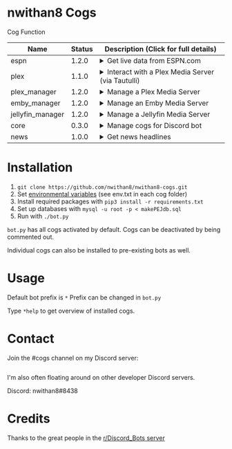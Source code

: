 # nwithan8 Cogs

Cog Function

| Name | Status | Description (Click for full details)
| --- | --- | --- |
| espn | 1.2.0 | <details><summary>Get live data from ESPN.com</summary><p>Commands:<p><ul><li><b>score</b> - Get live score(s) for a team</li><li><b>prob</b> - Get ESPN's win probability for a team's current game</li><li><b>sched</b> - A Get a link to a team's schedule</li><li><b>top</b> - Top ranked teams of a league (Supported: CFB)</li></ul><p>Supported leagues: NFL, NBA, MLB, NHL, CFB, CBBM, CBBW</p> |
| plex | 1.1.0 | <details><summary>Interact with a Plex Media Server (via Tautulli)</summary><p>Commands:<p><ul><li><b>size</b> - Get Plex library statistics</li><li><b>stats</b> - Get watch statistics for a specific user</li><li><b>top</b> - Get the most popular media or most active users</li><li><b>rec</b> - Get a recommendation of what to watch</li><li><b>new</b> - Get an interactive catalog of newly-added content</li></ul> |
| plex_manager | 1.2.0 | <details><summary>Manage a Plex Media Server</summary><p>Commands:<p><ul><li><b>add</b> - Invite Plex user to Plex server (also done by adding a specific emoji to a message)</li><li><b>remove</b> - Remove Plex user from Plex server (also done by removing a specific emoji from a message)</li><li><b>ping</b> - Ping the PlexDiscord Manager</li><li><b>purge</b> - Remove inactive winners</li><li><b>count</b> - Get the number of Plex Friends with access to the Plex server</li></ul> |
| emby_manager | 1.2.0 | <details><summary>Manage an Emby Media Server</summary><p>Commands:<p><ul><li><b>add</b> - Create local Emby user</li><li><b>remove</b> - Delete local Emby user</li><li><b>count</b> - Get the number of enabled users on the Emby server</li></ul> |
| jellyfin_manager | 1.2.0 | <details><summary>Manage a Jellyfin Media Server</summary><p>Commands:<p><ul><li><b>add</b> - Create Jellyfin user</li><li><b>remove</b> - Delete Jellyfin user</li><li><b>count</b> - Get the number of enabled users on the Jellyfin server</li></ul> |
| core | 0.3.0 | <details><summary>Manage cogs for Discord bot</summary><p>Commands:<p><ul><li><b>import</b> - Import new cogs</li><li><b>add</b> - Add new cog repo (.git links)</li><li><b>load</b> - Load a cog from a downloaded repo</li></ul> |
| news | 1.0.0 | <details><summary>Get news headlines</summary><p>Commands:<p><ul><li><b>brief</b> - Get 5 top headlines</li><li><b>top</b> - Top headlines from a specific media outlet</li><li><b>sports</b> - Sports news headlines</li><li><b>u.s.</b> - U.S. news headlines</li><li><b>world</b> - World news headlines</li></ul> |
	
 # Installation
 1. ```git clone https://github.com/nwithan8/nwithan8-cogs.git```
 2. Set <a href="https://askubuntu.com/questions/58814/how-do-i-add-environment-variables">environmental variables</a> (see env.txt in each cog folder)
 3. Install required packages with ```pip3 install -r requirements.txt```
 4. Set up databases with ```mysql -u root -p < makePEJdb.sql```
 5. Run with ```./bot.py```
 
 ```bot.py``` has all cogs activated by default. Cogs can be deactivated by being commented out.
 
 Individual cogs can also be installed to pre-existing bots as well.
 
 # Usage
 Default bot prefix is ```*```
 Prefix can be changed in ```bot.py```
 
 Type ```*help``` to get overview of installed cogs.
 
 # Contact
Join the #cogs channel on my Discord server:

<div align="center">
	<p>
		<a href="https://discord.gg/ygRDVE9"><img src="https://discordapp.com/api/guilds/472537215457689601/widget.png?style=banner2" alt="" /></a>
	</p>
</div>

I'm also often floating around on other developer Discord servers.

Discord: nwithan8#8438

# Credits
Thanks to the great people in the [r/Discord_Bots server](https://discord.gg/49wYxqk)
